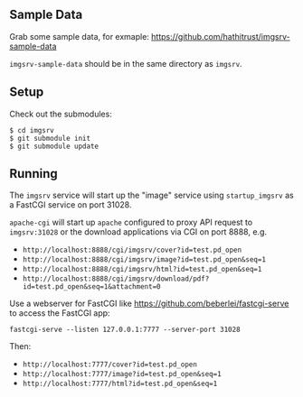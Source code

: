 ## Sample Data

Grab some sample data, for exmaple: https://github.com/hathitrust/imgsrv-sample-data

`imgsrv-sample-data` should be in the same directory as `imgsrv`.

## Setup

Check out the submodules:

```
$ cd imgsrv
$ git submodule init
$ git submodule update
```

## Running

The `imgsrv` service will start up the "image" service using `startup_imgsrv` as a FastCGI service on port 31028.

`apache-cgi` will start up `apache` configured to proxy API request to `imgsrv:31028` or the download applications via CGI on port 8888, e.g.

* `http://localhost:8888/cgi/imgsrv/cover?id=test.pd_open`
* `http://localhost:8888/cgi/imgsrv/image?id=test.pd_open&seq=1`
* `http://localhost:8888/cgi/imgsrv/html?id=test.pd_open&seq=1`
* `http://localhost:8888/cgi/imgsrv/download/pdf?id=test.pd_open&seq=1&attachment=0`


Use a webserver for FastCGI like https://github.com/beberlei/fastcgi-serve to access the FastCGI app:

`fastcgi-serve --listen 127.0.0.1:7777 --server-port 31028`

Then:

* `http://localhost:7777/cover?id=test.pd_open`
* `http://localhost:7777/image?id=test.pd_open&seq=1`
* `http://localhost:7777/html?id=test.pd_open&seq=1`
